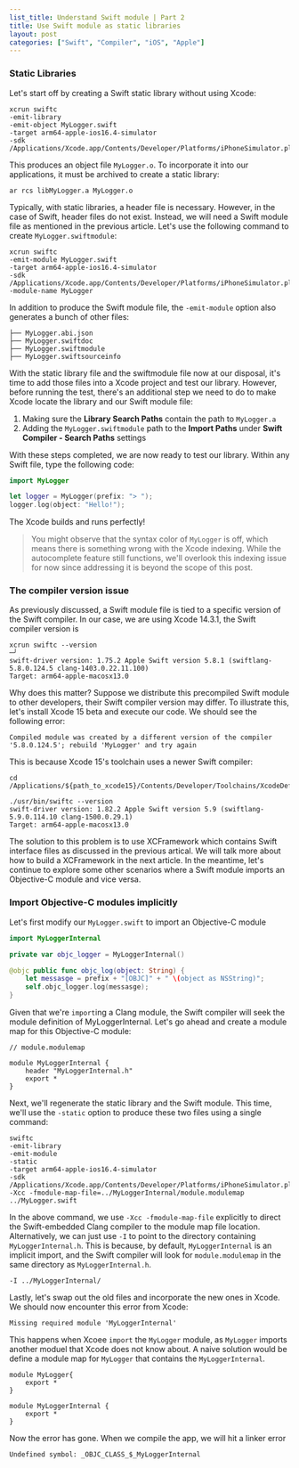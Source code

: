 ```yaml
---
list_title: Understand Swift module | Part 2
title: Use Swift module as static libraries
layout: post
categories: ["Swift", "Compiler", "iOS", "Apple"]
---
```


### Static Libraries

Let's start off by creating a Swift static library without using Xcode:

```shell
xcrun swiftc
-emit-library
-emit-object MyLogger.swift
-target arm64-apple-ios16.4-simulator
-sdk /Applications/Xcode.app/Contents/Developer/Platforms/iPhoneSimulator.platform/Developer/SDKs/iPhoneSimulator.sdk
```
This produces an object file `MyLogger.o`. To incorporate it into our applications, it must be archived to create a static library:

```shell
ar rcs libMyLogger.a MyLogger.o
```

Typically, with static libraries, a header file is necessary. However, in the case of Swift, header files do not exist. Instead, we will need a Swift module file as mentioned in the previous article. Let's use the following command to create `MyLogger.swiftmodule`:

```shell
xcrun swiftc
-emit-module MyLogger.swift
-target arm64-apple-ios16.4-simulator
-sdk /Applications/Xcode.app/Contents/Developer/Platforms/iPhoneSimulator.platform/Developer/SDKs/iPhoneSimulator.sdk
-module-name MyLogger
```

In addition to produce the Swift module file, the `-emit-module` option also generates a bunch of other files:

```shell
├── MyLogger.abi.json
├── MyLogger.swiftdoc
├── MyLogger.swiftmodule
├── MyLogger.swiftsourceinfo
```

With the static library file and the swiftmodule file now at our disposal, it's time to add those files into a Xcode project and test our library. However, before running the test, there's an additional step we need to do to make Xcode locate the library and our Swift module file:

1. Making sure the **Library Search Paths** contain the path to `MyLogger.a`
2. Adding the `MyLogger.swiftmodule` path to the **Import Paths** under **Swift Compiler - Search Paths** settings

With these steps completed, we are now ready to test our library. Within any Swift file, type the following code:

```swift
import MyLogger

let logger = MyLogger(prefix: "> ");
logger.log(object: "Hello!");
```

The Xcode builds and runs perfectly!

> You might observe that the syntax color of `MyLogger` is off, which means there is something wrong with the Xcode indexing. While the autocomplete feature still functions, we'll overlook this indexing issue for now since addressing it is beyond the scope of this post.

### The compiler version issue

As previously discussed, a Swift module file is tied to a specific version of the Swift compiler. In our case, we are using Xcode 14.3.1, the Swift compiler version is

```shell
xcrun swiftc --version                                                    ─╯
swift-driver version: 1.75.2 Apple Swift version 5.8.1 (swiftlang-5.8.0.124.5 clang-1403.0.22.11.100)
Target: arm64-apple-macosx13.0
```

Why does this matter? Suppose we distribute this precompiled Swift module to other developers, their Swift compiler version may differ. To illustrate this, let's install Xcode 15 beta and execute our code. We should see the following error:

```shell
Compiled module was created by a different version of the compiler '5.8.0.124.5'; rebuild 'MyLogger' and try again
```
This is because Xcode 15's toolchain uses a newer Swift compiler:

```shell
cd /Applications/${path_to_xcode15}/Contents/Developer/Toolchains/XcodeDefault.xctoolchain

./usr/bin/swiftc --version
swift-driver version: 1.82.2 Apple Swift version 5.9 (swiftlang-5.9.0.114.10 clang-1500.0.29.1)
Target: arm64-apple-macosx13.0
```

The solution to this problem is to use XCFramework which contains Swift interface files as discussed in the previous artical. We will talk more about how to build a XCFramework in the next article. In the meantime, let's continue to explore some other scenarios where a Swift module imports an Objective-C module and vice versa.

### Import Objective-C modules implicitly

Let's first modify our `MyLogger.swift` to import an Objective-C module

``` swift
import MyLoggerInternal

private var objc_logger = MyLoggerInternal()

@objc public func objc_log(object: String) {
    let messasge = prefix + "[OBJC]" + " \(object as NSString)";
    self.objc_logger.log(messasge);
}
```
Given that we're `import`ing a Clang module, the Swift compiler will seek the module definition of MyLoggerInternal. Let's go ahead and create a module map for this Objective-C module:

```shell
// module.modulemap

module MyLoggerInternal {
    header "MyLoggerInternal.h"
    export *
}
```

Next, we'll regenerate the static library and the Swift module. This time, we'll use the `-static` option to produce these two files using a single command:

```shell
swiftc
-emit-library
-emit-module
-static
-target arm64-apple-ios16.4-simulator
-sdk /Applications/Xcode.app/Contents/Developer/Platforms/iPhoneSimulator.platform/Developer/SDKs/iPhoneSimulator.sdk
-Xcc -fmodule-map-file=../MyLoggerInternal/module.modulemap
../MyLogger.swift
```

In the above command, we use `-Xcc -fmodule-map-file` explicitly to direct the Swift-embedded Clang compiler to the module map file location. Alternatively, we can just use `-I` to point to the directory containing `MyLoggerInternal.h`. This is because, by default, `MyLoggerInternal` is an implicit import, and the Swift compiler will look for `module.modulemap` in the same directory as `MyLoggerInternal.h`.


```shell
-I ../MyLoggerInternal/
```

Lastly, let's swap out the old files and incorporate the new ones in Xcode. We should now encounter this error from Xcode:

```shell
Missing required module 'MyLoggerInternal'
```
This happens when Xcoee `import` the `MyLogger` module, as `MyLogger` imports another moduel that Xcode does not know about. A naive solution would be define a module map for `MyLogger` that contains the `MyLoggerInternal`.

```shell
module MyLogger{
    export *
}

module MyLoggerInternal {
    export *
}
```

Now the error has gone. When we compile the app, we will hit a linker error

```shell
Undefined symbol: _OBJC_CLASS_$_MyLoggerInternal
```
